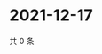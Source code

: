 # 2021-12-17

共 0 条

<!-- BEGIN WEIBO -->
<!-- 最后更新时间 Fri Dec 17 2021 04:00:58 GMT+0800 (China Standard Time) -->

<!-- END WEIBO -->
